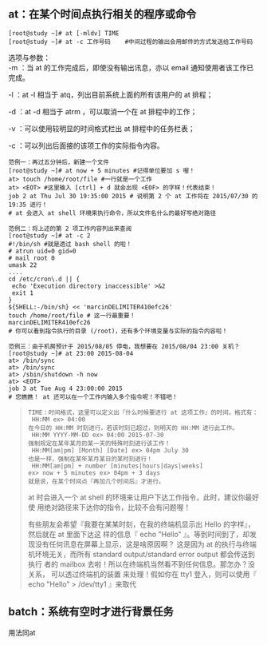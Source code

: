 ## at：在某个时间点执行相关的程序或命令

```
[root@study ~]# at [-mldv] TIME
[root@study ~]# at -c 工作号码    #中间过程的输出会用邮件的方式发送给工作号码
```

选项与参数：  
-m ：当 at 的工作完成后，即使没有输出讯息，亦以 email 通知使用者该工作已完成。

-l ：at -l 相当于 atq，列出目前系统上面的所有该用户的 at 排程；

-d ：at -d 相当于 atrm ，可以取消一个在 at 排程中的工作；

-v ：可以使用较明显的时间格式栏出 at 排程中的任务栏表；

-c ：可以列出后面接的该项工作的实际指令内容。

```
范例一：再过五分钟后，新建一个文件
[root@study ~]# at now + 5 minutes #记得单位要加 s 喔！
at> touch /home/root/file #一行就是一个工作
at> <EOT> #这里输入 [ctrl] + d 就会出现 <EOF> 的字样！代表结束！
job 2 at Thu Jul 30 19:35:00 2015 # 说明第 2 个 at 工作将在 2015/07/30 的 19:35 进行！
# at 会进入 at shell 环境来执行命令，所以文件名什么的最好写绝对路径

范例二：将上述的第 2 项工作内容列出来查阅
[root@study ~]# at -c 2
#!/bin/sh #就是透过 bash shell 的啦！
# atrun uid=0 gid=0
# mail root 0
umask 22
....
cd /etc/cron\.d || {
 echo 'Execution directory inaccessible' >&2
 exit 1
}
${SHELL:-/bin/sh} << 'marcinDELIMITER410efc26'
touch /home/root/file # 这一行最重要！
marcinDELIMITER410efc26
# 你可以看到指令执行的目录 (/root)，还有多个环境变量与实际的指令内容啦！

范例三：由于机房预计于 2015/08/05 停电，我想要在 2015/08/04 23:00 关机？
[root@study ~]# at 23:00 2015-08-04
at> /bin/sync
at> /bin/sync
at> /sbin/shutdown -h now
at> <EOT>
job 3 at Tue Aug 4 23:00:00 2015
# 您瞧瞧！ at 还可以在一个工作内输入多个指令呢！不错吧！
```

> ```
> TIME：时间格式，这里可以定义出『什么时候要进行 at 这项工作』的时间，格式有：
>  HH:MM ex> 04:00
> 在今日的 HH:MM 时刻进行，若该时刻已超过，则明天的 HH:MM 进行此工作。
>  HH:MM YYYY-MM-DD ex> 04:00 2015-07-30
> 强制规定在某年某月的某一天的特殊时刻进行该工作！
>  HH:MM[am|pm] [Month] [Date] ex> 04pm July 30
> 也是一样，强制在某年某月某日的某时刻进行！
>  HH:MM[am|pm] + number [minutes|hours|days|weeks]
> ex> now + 5 minutes ex> 04pm + 3 days
> 就是说，在某个时间点『再加几个时间后』才进行。
> ```
>
> at 时会进入一个 at shell 的环境来让用户下达工作指令，此时，建议你最好使 用绝对路径来下达你的指令，比较不会有问题喔！
>
> 有些朋友会希望『我要在某某时刻，在我的终端机显示出 Hello 的字样』，然后就在 at 里面下达这 样的信息『 echo "Hello" 』。等到时间到了，却发现没有任何讯息在屏幕上显示，这是啥原因啊？ 这是因为 at 的执行与终端机环境无关，而所有 standard output/standard error output 都会传送到执行 者的 mailbox 去啦！所以在终端机当然看不到任何信息。那怎办？没关系， 可以透过终端机的装置 来处理！假如你在 tty1 登入，则可以使用『 echo "Hello" &gt; /dev/tty1 』来取代

## batch：系统有空时才进行背景任务

用法同at

